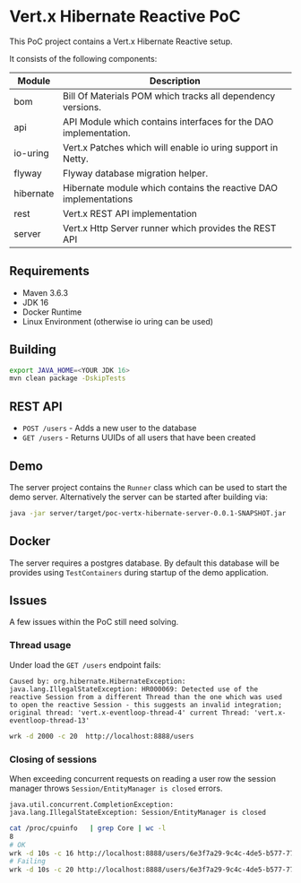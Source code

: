 # Vert.x Hibernate Reactive PoC

This PoC project contains a Vert.x Hibernate Reactive setup.

It consists of the following components:

| Module      | Description                                                      |
|-------------|------------------------------------------------------------------|
| bom         | Bill Of Materials POM which tracks all dependency versions.      |
| api         | API Module which contains interfaces for the DAO implementation. |
| io-uring    | Vert.x Patches which will enable io uring support in Netty.      |
| flyway      | Flyway database migration helper.                                |
| hibernate   | Hibernate module which contains the reactive DAO implementations |
| rest        | Vert.x REST API implementation                                   |
| server      | Vert.x Http Server runner which provides the REST API            |

## Requirements

* Maven 3.6.3
* JDK 16
* Docker Runtime
* Linux Environment (otherwise io uring can be used)

## Building

```bash
export JAVA_HOME=<YOUR JDK 16>
mvn clean package -DskipTests
```

## REST API

* `POST /users` - Adds a new user to the database
* `GET /users` - Returns UUIDs of all users that have been created

## Demo

The server project contains the `Runner` class which can be used to start the demo server.
Alternatively the server can be started after building via:

```bash
java -jar server/target/poc-vertx-hibernate-server-0.0.1-SNAPSHOT.jar
```

## Docker

The server requires a postgres database. By default this database will be provides using `TestContainers` during startup of the demo application.


## Issues


A few issues within the PoC still need solving. 

### Thread usage

Under load the `GET /users` endpoint fails:

```
Caused by: org.hibernate.HibernateException: java.lang.IllegalStateException: HR000069: Detected use of the reactive Session from a different Thread than the one which was used to open the reactive Session - this suggests an invalid integration; original thread: 'vert.x-eventloop-thread-4' current Thread: 'vert.x-eventloop-thread-13'
```

```bash
wrk -d 2000 -c 20  http://localhost:8888/users
```

### Closing of sessions

When exceeding concurrent requests on reading a user row the session manager throws `Session/EntityManager is closed` errors.

```
java.util.concurrent.CompletionException: java.lang.IllegalStateException: Session/EntityManager is closed
```

```bash
cat /proc/cpuinfo   | grep Core | wc -l
8
# OK
wrk -d 10s -c 16 http://localhost:8888/users/6e3f7a29-9c4c-4de5-b577-779f5b5f0328
# Failing
wrk -d 10s -c 20 http://localhost:8888/users/6e3f7a29-9c4c-4de5-b577-779f5b5f0328
```